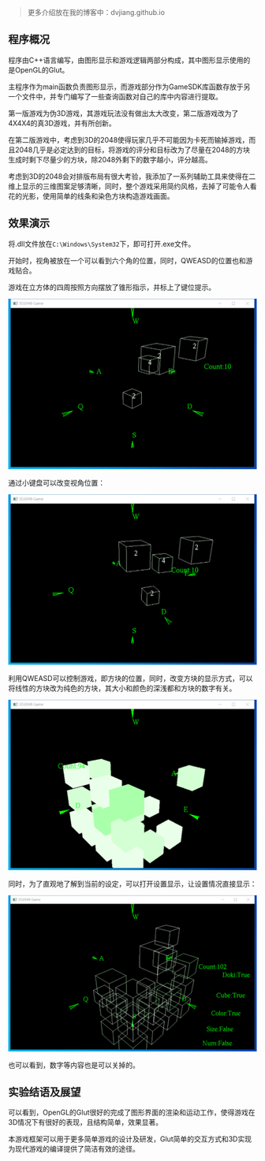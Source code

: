 

> 更多介绍放在我的博客中：dvjiang.github.io

## 程序概况

程序由C++语言编写，由图形显示和游戏逻辑两部分构成，其中图形显示使用的是OpenGL的Glut。

主程序作为main函数负责图形显示，而游戏部分作为GameSDK库函数存放于另一个文件中，并专门编写了一些查询函数对自己的库中内容进行提取。

第一版游戏为伪3D游戏，其游戏玩法没有做出太大改变，第二版游戏改为了4X4X4的真3D游戏，并有所创新。

在第二版游戏中，考虑到3D的2048使得玩家几乎不可能因为卡死而输掉游戏，而且2048几乎是必定达到的目标，将游戏的评分和目标改为了尽量在2048的方块生成时剩下尽量少的方块，除2048外剩下的数字越小，评分越高。

考虑到3D的2048会对排版布局有很大考验，我添加了一系列辅助工具来使得在二维上显示的三维图案足够清晰，同时，整个游戏采用简约风格，去掉了可能令人看花的光影，使用简单的线条和染色方块构造游戏画面。

## 效果演示

将.dll文件放在`C:\Windows\System32`下，即可打开.exe文件。

开始时，视角被放在一个可以看到六个角的位置，同时，QWEASD的位置也和游戏贴合。

游戏在立方体的四周按照方向摆放了锥形指示，并标上了键位提示。

![p1](p1.png)

通过小键盘可以改变视角位置：

![p2](p2.png)

利用QWEASD可以控制游戏，即方块的位置，同时，改变方块的显示方式，可以将线性的方块改为纯色的方块，其大小和颜色的深浅都和方块的数字有关。

![p3](p3.png)

同时，为了直观地了解到当前的设定，可以打开设置显示，让设置情况直接显示：

![p4](p4.png)

也可以看到，数字等内容也是可以关掉的。

## 实验结语及展望

可以看到，OpenGL的Glut很好的完成了图形界面的渲染和运动工作，使得游戏在3D情况下有很好的表现，且结构简单，效果显著。

本游戏框架可以用于更多简单游戏的设计及研发，Glut简单的交互方式和3D实现为现代游戏的编译提供了简洁有效的途径。



